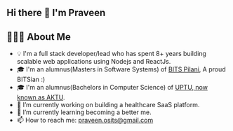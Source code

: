 ## Hi there 👋 I'm Praveen
## 👨🏻‍💻 About Me
- 💡 I'm a full stack developer/lead who has spent 8+ years building scalable web applications using Nodejs and ReactJs.
- 🎓 I'm an alumnus(Masters in Software Systems) of [BITS Pilani](https://www.bits-pilani.ac.in/), A proud BITSian :)
- 🎓 I'm an alumnus(Bachelors in Computer Science) of [UPTU, now known as AKTU](https://aktu.ac.in/).
- 🔭 I’m currently working on building a healthcare SaaS platform.
- 🌱 I’m currently learning becoming a better me.
- 📫 How to reach me: praveen.osits@gmail.com

